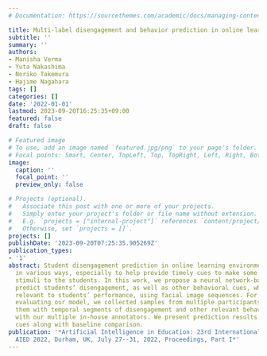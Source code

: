 ```yaml
---
# Documentation: https://sourcethemes.com/academic/docs/managing-content/

title: Multi-label disengagement and behavior prediction in online learning
subtitle: ''
summary: ''
authors:
- Manisha Verma
- Yuta Nakashima
- Noriko Takemura
- Hajime Nagahara
tags: []
categories: []
date: '2022-01-01'
lastmod: 2023-09-20T16:25:35+09:00
featured: false
draft: false

# Featured image
# To use, add an image named `featured.jpg/png` to your page's folder.
# Focal points: Smart, Center, TopLeft, Top, TopRight, Left, Right, BottomLeft, Bottom, BottomRight.
image:
  caption: ''
  focal_point: ''
  preview_only: false

# Projects (optional).
#   Associate this post with one or more of your projects.
#   Simply enter your project's folder or file name without extension.
#   E.g. `projects = ["internal-project"]` references `content/project/deep-learning/index.md`.
#   Otherwise, set `projects = []`.
projects: []
publishDate: '2023-09-20T07:25:35.905269Z'
publication_types:
- '1'
abstract: Student disengagement prediction in online learning environments is beneficial
  in various ways, especially to help provide timely cues to make some feedback or
  stimuli to the students. In this work, we propose a neural network-based model to
  predict students’ disengagement, as well as other behavioral cues, which might be
  relevant to students’ performance, using facial image sequences. For training and
  evaluating our model, we collected samples from multiple participants and annotated
  them with temporal segments of disengagement and other relevant behavioral cues
  with our multiple in-house annotators. We present prediction results of all behavior
  cues along with baseline comparison.
publication: '*Artificial Intelligence in Education: 23rd International Conference,
  AIED 2022, Durham, UK, July 27--31, 2022, Proceedings, Part I*'
---
```


